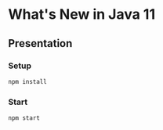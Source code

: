 # What's New in Java 11

## Presentation

### Setup

```bash
npm install
```

### Start

```bash
npm start
```
